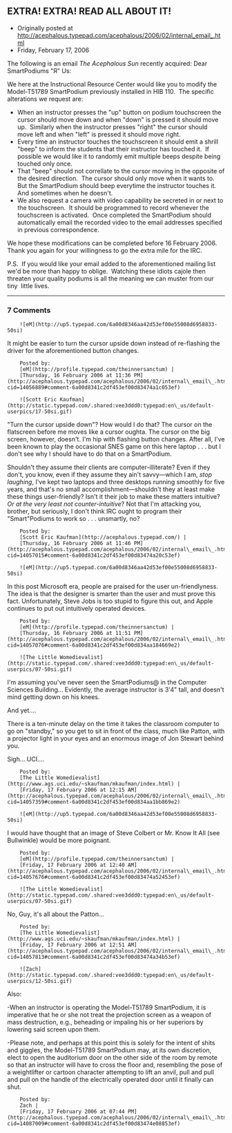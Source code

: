 ## EXTRA!  EXTRA!  READ ALL ABOUT IT!

 * Originally posted at http://acephalous.typepad.com/acephalous/2006/02/internal_email_.html
 * Friday, February 17, 2006



The following is an email _The Acephalous Sun_ recently acquired: 
Dear SmartPodiums "Я" Us:

We here at the Instructional Resource Center would like you to modify the Model-T51789 SmartPodium previously installed in HIB 110.  The specific alterations we request are:

*   When an instructor presses the "up" button on podium touchscreen the cursor should move down and when "down" is pressed it should move up.  Similarly when the instructor presses "right" the cursor should move left and when "left" is pressed it should move right.
*   Every time an instructor touches the touchscreen it should emit a shrill "beep" to inform the students that their instructor has touched it.  If possible we would like it to randomly emit multiple beeps despite being touched only once.
*   That "beep" should not correllate to the cursor moving in the opposite of the desired direction.  The cursor should only move when it wants to.  But the SmartPodium should beep everytime the instructor touches it.  And sometimes when he doesn't.
*   We also request a camera with video capability be secreted in or next to the touchscreen.  It should be programmed to record whenever the touchscreen is activated.  Once completed the SmartPodium should automatically email the recorded video to the email addresses specified in previous correspondence.

We hope these modifications can be completed before 16 February 2006.  Thank you again for your willingness to go the extra mile for the IRC.  

P.S.  If you would like your email added to the aforementioned mailing list we'd be more than happy to oblige.  Watching these idiots cajole then threaten your quality podiums is all the meaning we can muster from our tiny  little lives.
		

* * *

### 7 Comments 

		

                
[]()

	

		![eM](http://up5.typepad.com/6a00d8346aa42d53ef00e55008d6958833-50si)
	

	

		

It might be easier to turn the cursor upside down instead of re-flashing the driver for the aforementioned button changes.

	

		Posted by:
		[eM](http://profile.typepad.com/theinnersanctum) |
		[Thursday, 16 February 2006 at 11:36 PM](http://acephalous.typepad.com/acephalous/2006/02/internal\_email\_.html?cid=14056889#comment-6a00d8341c2df453ef00d83474a1c053ef)

[]()

	

		![Scott Eric Kaufman](http://static.typepad.com/.shared:vee3ddd0:typepad:en\_us/default-userpics/17-50si.gif)
	

	

		

"Turn the cursor upside down"?  How would I do that?  The cursor on the flatscreen before me moves like a cursor oughta.  The cursor on the big screen, however, doesn't.  I'm hip with flashing button changes.  After all, I've been known to play the occasional SNES game on this here laptop . . . but I don't see why I should have to do that on a SmartPodium.  

Shouldn't they assume their clients are computer-illiterate?  Even if they don't, you know, even if they assume they ain't savvy—which I am, _stop laughing_, I've kept two laptops and three desktops running smoothly for five years, and that's no small accomplishment—shouldn't they at least make these things user-friendly?  Isn't it their job to make these matters intuitive?  _Or at the very least not counter-intuitive_?  Not that I'm attacking you, brother, but seriously, I don't think IRC ought to program their "Smart"Podiums to work so . . . unsmartly, no?

	

		Posted by:
		[Scott Eric Kaufman](http://acephalous.typepad.com/) |
		[Thursday, 16 February 2006 at 11:46 PM](http://acephalous.typepad.com/acephalous/2006/02/internal\_email\_.html?cid=14057015#comment-6a00d8341c2df453ef00d83474a20c53ef)

[]()

	

		![eM](http://up5.typepad.com/6a00d8346aa42d53ef00e55008d6958833-50si)
	

	

		

In this post Microsoft era, people are praised for the user un-friendlyness.  The idea is that the designer is smarter than the user and must prove this fact.  Unfortunately, Steve Jobs is too stupid to figure this out, and Apple continues to put out intuitively operated devices.

	

		Posted by:
		[eM](http://profile.typepad.com/theinnersanctum) |
		[Thursday, 16 February 2006 at 11:51 PM](http://acephalous.typepad.com/acephalous/2006/02/internal\_email\_.html?cid=14057076#comment-6a00d8341c2df453ef00d834aa184669e2)

[]()

	

		![The Little Womedievalist](http://static.typepad.com/.shared:vee3ddd0:typepad:en\_us/default-userpics/07-50si.gif)
	

	

		

I'm assuming you've never seen the SmartPodiums@ in the Computer Sciences Building... Evidently, the average instructor is 3'4" tall, and doesn't mind getting down on his knees.

And yet....

There is a ten-minute delay on the time it takes the classroom computer to go on "standby," so you get to sit in front of the class, much like Patton, with a projector light in your eyes and an enormous image of Jon Stewart behind you.  

Sigh... UCI....

	

		Posted by:
		[The Little Womedievalist](http://www.ags.uci.edu/~skaufman/mkaufman/index.html) |
		[Friday, 17 February 2006 at 12:15 AM](http://acephalous.typepad.com/acephalous/2006/02/internal\_email\_.html?cid=14057359#comment-6a00d8341c2df453ef00d834aa1bb869e2)

[]()

	

		![eM](http://up5.typepad.com/6a00d8346aa42d53ef00e55008d6958833-50si)
	

	

		

I would have thought that an image of Steve Colbert or Mr. Know It All (see Bullwinkle) would be more poignant.  

	

		Posted by:
		[eM](http://profile.typepad.com/theinnersanctum) |
		[Friday, 17 February 2006 at 12:40 AM](http://acephalous.typepad.com/acephalous/2006/02/internal\_email\_.html?cid=14057676#comment-6a00d8341c2df453ef00d83474a52453ef)

[]()

	

		![The Little Womedievalist](http://static.typepad.com/.shared:vee3ddd0:typepad:en\_us/default-userpics/07-50si.gif)
	

	

		

No, Guy, it's all about the Patton...

	

		Posted by:
		[The Little Womedievalist](http://www.ags.uci.edu/~skaufman/mkaufman/index.html) |
		[Friday, 17 February 2006 at 12:51 AM](http://acephalous.typepad.com/acephalous/2006/02/internal\_email\_.html?cid=14057813#comment-6a00d8341c2df453ef00d83474a34b53ef)

[]()

	

		![Zach](http://static.typepad.com/.shared:vee3ddd0:typepad:en\_us/default-userpics/12-50si.gif)
	

	

		

Also:

-When an instructor is operating the Model-T51789 SmartPodium, it is imperative that he or she not treat the projection screen as a weapon of mass destruction, e.g., beheading or impaling his or her superiors by lowering said screen upon them.

-Please note, and perhaps at this point this is solely for the intent of shits and giggles, the Model-T51789 SmartPodium may, at its own discretion, elect to open the auditorium door on the other side of the room by remote so that an instructor will have to cross the floor and, resembling the pose of a weightlifter or cartoon character attempting to lift an anvil, pull and pull and pull on the handle of the electrically operated door until it finally can shut.  

	

		Posted by:
		Zach |
		[Friday, 17 February 2006 at 07:44 PM](http://acephalous.typepad.com/acephalous/2006/02/internal\_email\_.html?cid=14087009#comment-6a00d8341c2df453ef00d83474e08853ef)

		

        